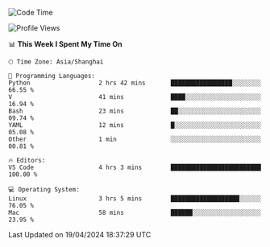 <!--START_SECTION:waka-->
![Code Time](http://img.shields.io/badge/Code%20Time-395%20hrs%2036%20mins-blue)

![Profile Views](http://img.shields.io/badge/Profile%20Views-1-blue)

📊 **This Week I Spent My Time On** 

```text
🕑︎ Time Zone: Asia/Shanghai

💬 Programming Languages: 
Python                   2 hrs 42 mins       █████████████████░░░░░░░░   66.55 % 
V                        41 mins             ████░░░░░░░░░░░░░░░░░░░░░   16.94 % 
Bash                     23 mins             ██░░░░░░░░░░░░░░░░░░░░░░░   09.74 % 
YAML                     12 mins             █░░░░░░░░░░░░░░░░░░░░░░░░   05.08 % 
Other                    1 min               ░░░░░░░░░░░░░░░░░░░░░░░░░   00.81 % 

🔥 Editors: 
VS Code                  4 hrs 3 mins        █████████████████████████   100.00 % 

💻 Operating System: 
Linux                    3 hrs 5 mins        ███████████████████░░░░░░   76.05 % 
Mac                      58 mins             ██████░░░░░░░░░░░░░░░░░░░   23.95 % 
```


 Last Updated on 19/04/2024 18:37:29 UTC
<!--END_SECTION:waka-->
